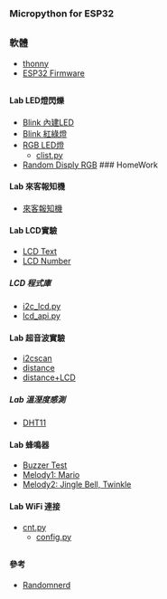 ### Micropython for ESP32
##
### 軟體
* [thonny](https://github.com/thonny/thonny/releases/tag/v4.0.1)
* [ESP32 Firmware](https://micropython.org/download/esp32/)
##
#### Lab LED燈閃爍
* [Blink 內建LED](https://github.com/jumbokh/micropython_class/blob/master/class0925/blink.py)
* [Blink 紅綠燈](https://github.com/jumbokh/micropython_class/blob/master/class0925/RYGLED.py)
* [RGB LED燈](https://github.com/jumbokh/micropython_class/blob/master/class0925/3colorled.py)
    * [clist.py](https://github.com/jumbokh/micropython_class/blob/master/class0925/clist.py)
* [Random Disply RGB](https://github.com/jumbokh/micropython_class/blob/master/class0925/randColor.py) ### HomeWork
#### Lab 來客報知機
* [來客報知機](https://github.com/jumbokh/micropython_class/blob/master/class0925/SR-501.py)
#### Lab LCD實驗
* [LCD Text](https://github.com/jumbokh/micropython_class/blob/master/class0925/lcdText.py)
* [LCD Number](https://github.com/jumbokh/micropython_class/blob/master/class0925/lcdNumber.py)
##### LCD 程式庫
* [i2c_lcd.py](https://github.com/jumbokh/micropython_class/blob/master/class0925/i2c_lcd.py)
* [lcd_api.py](https://github.com/jumbokh/micropython_class/blob/master/class0925/lcd_api.py)
#### Lab 超音波實驗
* [i2cscan](https://github.com/jumbokh/micropython_class/blob/master/class0925/I2C.py)
* [distance](https://github.com/jumbokh/micropython_class/blob/master/class0925/distance.py)
* [distance+LCD](https://github.com/jumbokh/micropython_class/blob/master/class0925/distanceLCD.py)
##### Lab 溫溼度感測
* [DHT11](https://github.com/jumbokh/micropython_class/blob/master/class0925/TEMP.py)
#### Lab 蜂鳴器
* [Buzzer Test](https://github.com/jumbokh/micropython_class/blob/master/class0925/buzzerTest.py)
* [Melody1: Mario](https://github.com/jumbokh/micropython_class/blob/master/class0925/melody.py)
* [Melody2: Jingle Bell, Twinkle](https://github.com/jumbokh/micropython_class/blob/master/class0925/melody1.py)
#### Lab WiFi 連接
* [cnt.py](https://github.com/jumbokh/micropython_class/blob/master/class0925/cnt.py)
    * [config.py](https://github.com/jumbokh/micropython_class/blob/master/class0925/config.py)
##
#### 參考
* [Randomnerd](https://randomnerdtutorials.com/getting-started-with-esp32/)
